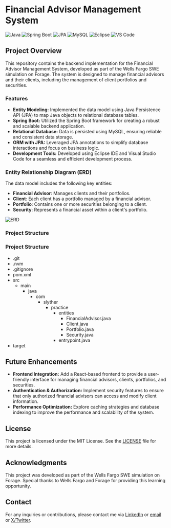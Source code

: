 # Financial Advisor Management System

![Java](https://img.shields.io/badge/Java-%23ED8B00.svg?style=for-the-badge&logo=java&logoColor=white)
![Spring Boot](https://img.shields.io/badge/Spring_Boot-%236DB33F.svg?style=for-the-badge&logo=spring-boot&logoColor=white)
![JPA](https://img.shields.io/badge/JPA-%2300C7B7.svg?style=for-the-badge&logo=hibernate&logoColor=white)
![MySQL](https://img.shields.io/badge/MySQL-%2300f.svg?style=for-the-badge&logo=mysql&logoColor=white)
![Eclipse](https://img.shields.io/badge/Eclipse-2C2255?style=for-the-badge&logo=eclipse&logoColor=white)
![VS Code](https://img.shields.io/badge/VS_Code-0078d7.svg?style=for-the-badge&logo=visual-studio-code&logoColor=white)

## Project Overview

This repository contains the backend implementation for the Financial Advisor Management System, developed as part of the Wells Fargo SWE simulation on Forage. The system is designed to manage financial advisors and their clients, including the management of client portfolios and securities.

### Features

- **Entity Modeling:** Implemented the data model using Java Persistence API (JPA) to map Java objects to relational database tables.
- **Spring Boot:** Utilized the Spring Boot framework for creating a robust and scalable backend application.
- **Relational Database:** Data is persisted using MySQL, ensuring reliable and consistent data storage.
- **ORM with JPA:** Leveraged JPA annotations to simplify database interactions and focus on business logic.
- **Development Tools:** Developed using Eclipse IDE and Visual Studio Code for a seamless and efficient development process.

### Entity Relationship Diagram (ERD)

The data model includes the following key entities:
- **Financial Advisor**: Manages clients and their portfolios.
- **Client**: Each client has a portfolio managed by a financial advisor.
- **Portfolio**: Contains one or more securities belonging to a client.
- **Security**: Represents a financial asset within a client's portfolio.

![ERD](./FINAL%20ERD.jpg)

### Project Structure

### Project Structure

- .git
- .nvm
- .gitignore
- pom.xml
- src
  - main
    - java
      - com
        - slyther
          - practice            
            - entities
              - FinancialAdvisor.java
              - Client.java
              - Portfolio.java
              - Security.java
            - entrypoint.java
- target

## Future Enhancements

- **Frontend Integration:** Add a React-based frontend to provide a user-friendly interface for managing financial advisors, clients, portfolios, and securities.
- **Authentication & Authorization:** Implement security features to ensure that only authorized financial advisors can access and modify client information.
- **Performance Optimization:** Explore caching strategies and database indexing to improve the performance and scalability of the system.

## License

This project is licensed under the MIT License. See the [LICENSE](./LICENSE) file for more details.

## Acknowledgments

This project was developed as part of the Wells Fargo SWE simulation on Forage. Special thanks to Wells Fargo and Forage for providing this learning opportunity.

## Contact

For any inquiries or contributions, please contact me via [LinkedIn](www.linkedin.com/in/slyther) or [email](mailto:shrijan5414@gmail.com) or [X/Twitter](https://x.com/SlytherShrijan).
